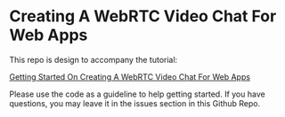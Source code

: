 # Creating A WebRTC Video Chat For Web Apps 
This repo is design to accompany the tutorial:

[Getting Started On Creating A WebRTC Video Chat For Web Apps](Getting%20Started%20On%20Creating%20A%20WebRTC%20Video%20Chat%20For%20Web%20Apps) 

Please use the code as a guideline to help getting started. If you have questions, you may leave it in the issues section in this Github Repo.